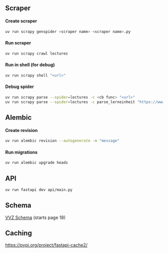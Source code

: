 ## Scraper

#### Create scraper

```sh
uv run scrapy genspider <scraper name> <scraper name>.py
```

#### Run scraper

```sh
uv run scrapy crawl lectures
```

#### Run in shell (for debug)

```sh
uv run scrapy shell "<url>"
```

#### Debug spider

```sh
uv run scrapy parse --spider=lectures -c <cb func> "<url>"
uv run scrapy parse --spider=lectures -c parse_lerneinheit "https://www.vvz.ethz.ch/Vorlesungsverzeichnis/lerneinheit.view?semkez=2025W&ansicht=ALLE&lerneinheitId=192945&lang=en"
```

## Alembic

#### Create revision

```sh
uv run alembic revision --autogenerate -m "message"
```

#### Run migrations

```sh
uv run alembic upgrade heads
```

## API

```sh
uv run fastapi dev api/main.py
```

## Schema

[VVZ Schema](https://www.bi.id.ethz.ch/soapvvz-2023-1/manual/SoapVVZ.pdf#page=18) (starts page 18)

## Caching

https://pypi.org/project/fastapi-cache2/

```

```
